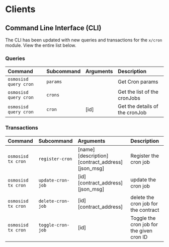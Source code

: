 <!--
order: 3
-->

# Clients

## Command Line Interface (CLI)

The CLI has been updated with new queries and transactions for the `x/cron` module. View the entire list below.

### Queries

| Command                   | Subcommand | Arguments | Description                    |
| :------------------------ | :--------- | :-------- | :----------------------------- |
| `osmosisd query cron` | `params`   |           | Get Cron params                |
| `osmosisd query cron` | `crons`    |           | Get the list of the cronJobs   |
| `osmosisd query cron` | `cron`     | [id]      | Get the details of the cronJob |

### Transactions

| Command                | Subcommand        | Arguments                                          | Description                               |
| :--------------------- | :---------------- | :------------------------------------------------- | :---------------------------------------- |
| `osmosisd tx cron` | `register-cron`   | [name] [description] [contract_address] [json_msg] | Register the cron job                     |
| `osmosisd tx cron` | `update-cron-job` | [id] [contract_address] [json_msg]                 | update the cron job                       |
| `osmosisd tx cron` | `delete-cron-job` | [id] [contract_address]                            | delete the cron job for the contract      |
| `osmosisd tx cron` | `toggle-cron-job` | [id]                                               | Toggle the cron job for the given cron ID |
